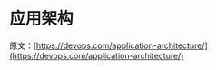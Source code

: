 # 应用架构

原文：[https://devops.com/application-architecture/](https://devops.com/application-architecture/)